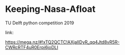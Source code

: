 # Keeping-Nasa-Afloat
TU Delft python competition 2019

link:

https://mega.nz/#!xTQ2QCTC!AXjaIIDyR_qq4Jtd8vR5R-CWRcRTF4uR0Erpi6joDLI
